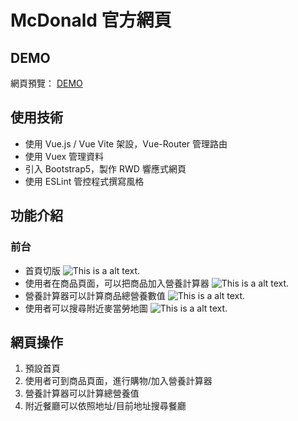 # McDonald 官方網頁

## DEMO
網頁預覽： [DEMO](https://mcdonald-cf4e0.web.app/#/)

## 使用技術
* 使用 Vue.js / Vue Vite 架設，Vue-Router 管理路由
* 使用 Vuex 管理資料
* 引入 Bootstrap5，製作 RWD 響應式網頁
* 使用 ESLint 管控程式撰寫風格

## 功能介紹

### 前台
* 首頁切版
![This is a alt text.](https://i.imgur.com/0MRTdrh.jpg)
* 使用者在商品頁面，可以把商品加入營養計算器
![This is a alt text.](https://i.imgur.com/vVh3JtU.jpg)
* 營養計算器可以計算商品總營養數值
![This is a alt text.](https://i.imgur.com/uB6U2JX.png)
* 使用者可以搜尋附近麥當勞地圖
![This is a alt text.](https://i.imgur.com/ccPuuIH.jpg)
##  網頁操作
1. 預設首頁 
2. 使用者可到商品頁面，進行購物/加入營養計算器
3. 營養計算器可以計算總營養值
4. 附近餐廳可以依照地址/目前地址搜尋餐廳
